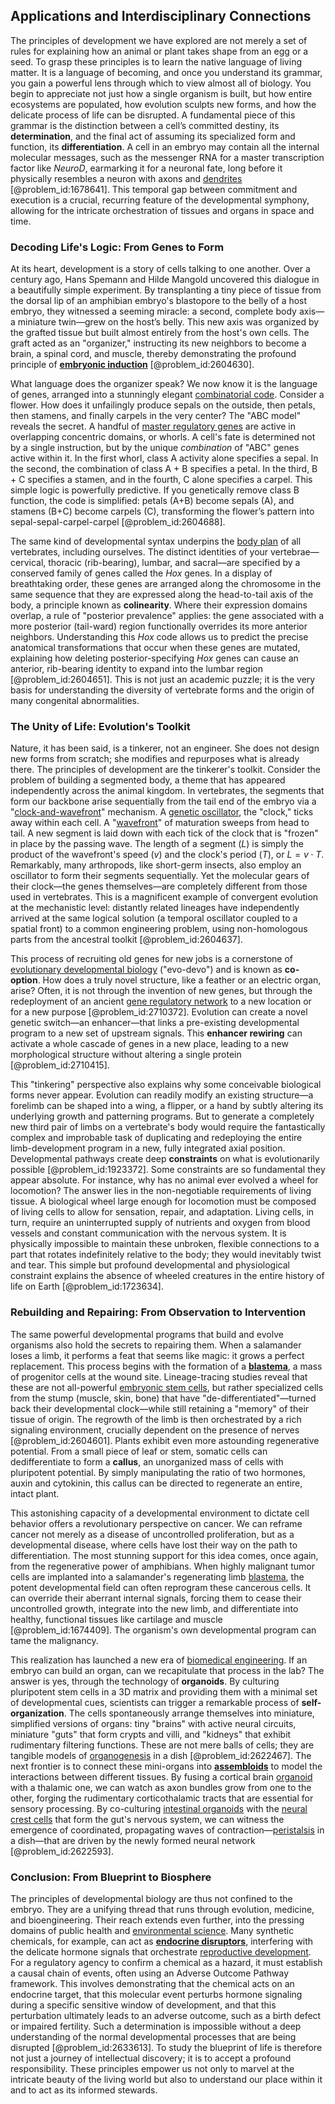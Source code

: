 ## Applications and Interdisciplinary Connections

The principles of development we have explored are not merely a set of rules for explaining how an animal or plant takes shape from an egg or a seed. To grasp these principles is to learn the native language of living matter. It is a language of becoming, and once you understand its grammar, you gain a powerful lens through which to view almost all of biology. You begin to appreciate not just how a single organism is built, but how entire ecosystems are populated, how evolution sculpts new forms, and how the delicate process of life can be disrupted. A fundamental piece of this grammar is the distinction between a cell’s committed destiny, its **determination**, and the final act of assuming its specialized form and function, its **differentiation**. A cell in an embryo may contain all the internal molecular messages, such as the messenger RNA for a master transcription factor like *NeuroD*, earmarking it for a neuronal fate, long before it physically resembles a neuron with axons and [dendrites](@article_id:159009) [@problem_id:1678641]. This temporal gap between commitment and execution is a crucial, recurring feature of the developmental symphony, allowing for the intricate orchestration of tissues and organs in space and time.

### Decoding Life's Logic: From Genes to Form

At its heart, development is a story of cells talking to one another. Over a century ago, Hans Spemann and Hilde Mangold uncovered this dialogue in a beautifully simple experiment. By transplanting a tiny piece of tissue from the dorsal lip of an amphibian embryo's blastopore to the belly of a host embryo, they witnessed a seeming miracle: a second, complete body axis—a miniature twin—grew on the host’s belly. This new axis was organized by the grafted tissue but built almost entirely from the host's own cells. The graft acted as an "organizer," instructing its new neighbors to become a brain, a spinal cord, and muscle, thereby demonstrating the profound principle of **[embryonic induction](@article_id:145157)** [@problem_id:2604630].

What language does the organizer speak? We now know it is the language of genes, arranged into a stunningly elegant [combinatorial code](@article_id:170283). Consider a flower. How does it unfailingly produce sepals on the outside, then petals, then stamens, and finally carpels in the very center? The "ABC model" reveals the secret. A handful of [master regulatory genes](@article_id:267549) are active in overlapping concentric domains, or whorls. A cell's fate is determined not by a single instruction, but by the unique *combination* of "ABC" genes active within it. In the first whorl, class A activity alone specifies a sepal. In the second, the combination of class A + B specifies a petal. In the third, B + C specifies a stamen, and in the fourth, C alone specifies a carpel. This simple logic is powerfully predictive. If you genetically remove class B function, the code is simplified: petals (A+B) become sepals (A), and stamens (B+C) become carpels (C), transforming the flower’s pattern into sepal-sepal-carpel-carpel [@problem_id:2604688].

The same kind of developmental syntax underpins the [body plan](@article_id:136976) of all vertebrates, including ourselves. The distinct identities of your vertebrae—cervical, thoracic (rib-bearing), lumbar, and sacral—are specified by a conserved family of genes called the *Hox* genes. In a display of breathtaking order, these genes are arranged along the chromosome in the same sequence that they are expressed along the head-to-tail axis of the body, a principle known as **colinearity**. Where their expression domains overlap, a rule of "posterior prevalence" applies: the gene associated with a more posterior (tail-ward) region functionally overrides its more anterior neighbors. Understanding this *Hox* code allows us to predict the precise anatomical transformations that occur when these genes are mutated, explaining how deleting posterior-specifying *Hox* genes can cause an anterior, rib-bearing identity to expand into the lumbar region [@problem_id:2604651]. This is not just an academic puzzle; it is the very basis for understanding the diversity of vertebrate forms and the origin of many congenital abnormalities.

### The Unity of Life: Evolution's Toolkit

Nature, it has been said, is a tinkerer, not an engineer. She does not design new forms from scratch; she modifies and repurposes what is already there. The principles of development are the tinkerer's toolkit. Consider the problem of building a segmented body, a theme that has appeared independently across the animal kingdom. In vertebrates, the segments that form our backbone arise sequentially from the tail end of the embryo via a "[clock-and-wavefront](@article_id:194572)" mechanism. A [genetic oscillator](@article_id:266612), the "clock," ticks away within each cell. A "[wavefront](@article_id:197462)" of maturation sweeps from head to tail. A new segment is laid down with each tick of the clock that is "frozen" in place by the passing wave. The length of a segment ($L$) is simply the product of the wavefront's speed ($v$) and the clock's period ($T$), or $L = v \cdot T$. Remarkably, many arthropods, like short-germ insects, also employ an oscillator to form their segments sequentially. Yet the molecular gears of their clock—the genes themselves—are completely different from those used in vertebrates. This is a magnificent example of convergent evolution at the mechanistic level: distantly related lineages have independently arrived at the same logical solution (a temporal oscillator coupled to a spatial front) to a common engineering problem, using non-homologous parts from the ancestral toolkit [@problem_id:2604637].

This process of recruiting old genes for new jobs is a cornerstone of [evolutionary developmental biology](@article_id:138026) ("evo-devo") and is known as **co-option**. How does a truly novel structure, like a feather or an electric organ, arise? Often, it is not through the invention of new genes, but through the redeployment of an ancient [gene regulatory network](@article_id:152046) to a new location or for a new purpose [@problem_id:2710372]. Evolution can create a novel genetic switch—an enhancer—that links a pre-existing developmental program to a new set of upstream signals. This **enhancer rewiring** can activate a whole cascade of genes in a new place, leading to a new morphological structure without altering a single protein [@problem_id:2710415].

This "tinkering" perspective also explains why some conceivable biological forms never appear. Evolution can readily modify an existing structure—a forelimb can be shaped into a wing, a flipper, or a hand by subtly altering its underlying growth and patterning programs. But to generate a completely new third pair of limbs on a vertebrate's body would require the fantastically complex and improbable task of duplicating and redeploying the entire limb-development program in a new, fully integrated axial position. Developmental pathways create deep **constraints** on what is evolutionarily possible [@problem_id:1923372]. Some constraints are so fundamental they appear absolute. For instance, why has no animal ever evolved a wheel for locomotion? The answer lies in the non-negotiable requirements of living tissue. A biological wheel large enough for locomotion must be composed of living cells to allow for sensation, repair, and adaptation. Living cells, in turn, require an uninterrupted supply of nutrients and oxygen from blood vessels and constant communication with the nervous system. It is physically impossible to maintain these unbroken, flexible connections to a part that rotates indefinitely relative to the body; they would inevitably twist and tear. This simple but profound developmental and physiological constraint explains the absence of wheeled creatures in the entire history of life on Earth [@problem_id:1723634].

### Rebuilding and Repairing: From Observation to Intervention

The same powerful developmental programs that build and evolve organisms also hold the secrets to repairing them. When a salamander loses a limb, it performs a feat that seems like magic: it grows a perfect replacement. This process begins with the formation of a **[blastema](@article_id:173389)**, a mass of progenitor cells at the wound site. Lineage-tracing studies reveal that these are not all-powerful [embryonic stem cells](@article_id:138616), but rather specialized cells from the stump (muscle, skin, bone) that have "de-differentiated"—turned back their developmental clock—while still retaining a "memory" of their tissue of origin. The regrowth of the limb is then orchestrated by a rich signaling environment, crucially dependent on the presence of nerves [@problem_id:2604601]. Plants exhibit even more astounding regenerative potential. From a small piece of leaf or stem, somatic cells can dedifferentiate to form a **callus**, an unorganized mass of cells with pluripotent potential. By simply manipulating the ratio of two hormones, auxin and cytokinin, this callus can be directed to regenerate an entire, intact plant.

This astonishing capacity of a developmental environment to dictate cell behavior offers a revolutionary perspective on cancer. We can reframe cancer not merely as a disease of uncontrolled proliferation, but as a developmental disease, where cells have lost their way on the path to differentiation. The most stunning support for this idea comes, once again, from the regenerative power of amphibians. When highly malignant tumor cells are implanted into a salamander's regenerating limb [blastema](@article_id:173389), the potent developmental field can often reprogram these cancerous cells. It can override their aberrant internal signals, forcing them to cease their uncontrolled growth, integrate into the new limb, and differentiate into healthy, functional tissues like cartilage and muscle [@problem_id:1674409]. The organism's own developmental program can tame the malignancy.

This realization has launched a new era of [biomedical engineering](@article_id:267640). If an embryo can build an organ, can we recapitulate that process in the lab? The answer is yes, through the technology of **organoids**. By culturing pluripotent stem cells in a 3D matrix and providing them with a minimal set of developmental cues, scientists can trigger a remarkable process of **self-organization**. The cells spontaneously arrange themselves into miniature, simplified versions of organs: tiny "brains" with active neural circuits, miniature "guts" that form crypts and villi, and "kidneys" that exhibit rudimentary filtering functions. These are not mere balls of cells; they are tangible models of [organogenesis](@article_id:144661) in a dish [@problem_id:2622467]. The next frontier is to connect these mini-organs into **[assembloids](@article_id:184219)** to model the interactions between different tissues. By fusing a cortical brain [organoid](@article_id:162965) with a thalamic one, we can watch as axon bundles grow from one to the other, forging the rudimentary corticothalamic tracts that are essential for sensory processing. By co-culturing [intestinal organoids](@article_id:189340) with the [neural crest cells](@article_id:136493) that form the gut's nervous system, we can witness the emergence of coordinated, propagating waves of contraction—[peristalsis](@article_id:140465) in a dish—that are driven by the newly formed neural network [@problem_id:2622593].

### Conclusion: From Blueprint to Biosphere

The principles of developmental biology are thus not confined to the embryo. They are a unifying thread that runs through evolution, medicine, and bioengineering. Their reach extends even further, into the pressing domains of public health and [environmental science](@article_id:187504). Many synthetic chemicals, for example, can act as **[endocrine disruptors](@article_id:147399)**, interfering with the delicate hormone signals that orchestrate [reproductive development](@article_id:186487). For a regulatory agency to confirm a chemical as a hazard, it must establish a causal chain of events, often using an Adverse Outcome Pathway framework. This involves demonstrating that the chemical acts on an endocrine target, that this molecular event perturbs hormone signaling during a specific sensitive window of development, and that this perturbation ultimately leads to an adverse outcome, such as a birth defect or impaired fertility. Such a determination is impossible without a deep understanding of the normal developmental processes that are being disrupted [@problem_id:2633613]. To study the blueprint of life is therefore not just a journey of intellectual discovery; it is to accept a profound responsibility. These principles empower us not only to marvel at the intricate beauty of the living world but also to understand our place within it and to act as its informed stewards.